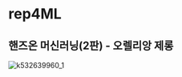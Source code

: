 # rep4ML
## 핸즈온 머신러닝(2판) - 오렐리앙 제롱
![k532639960_1](https://user-images.githubusercontent.com/100768412/182270901-981c3b3e-9434-4541-b314-7321f2402bdb.jpg)
